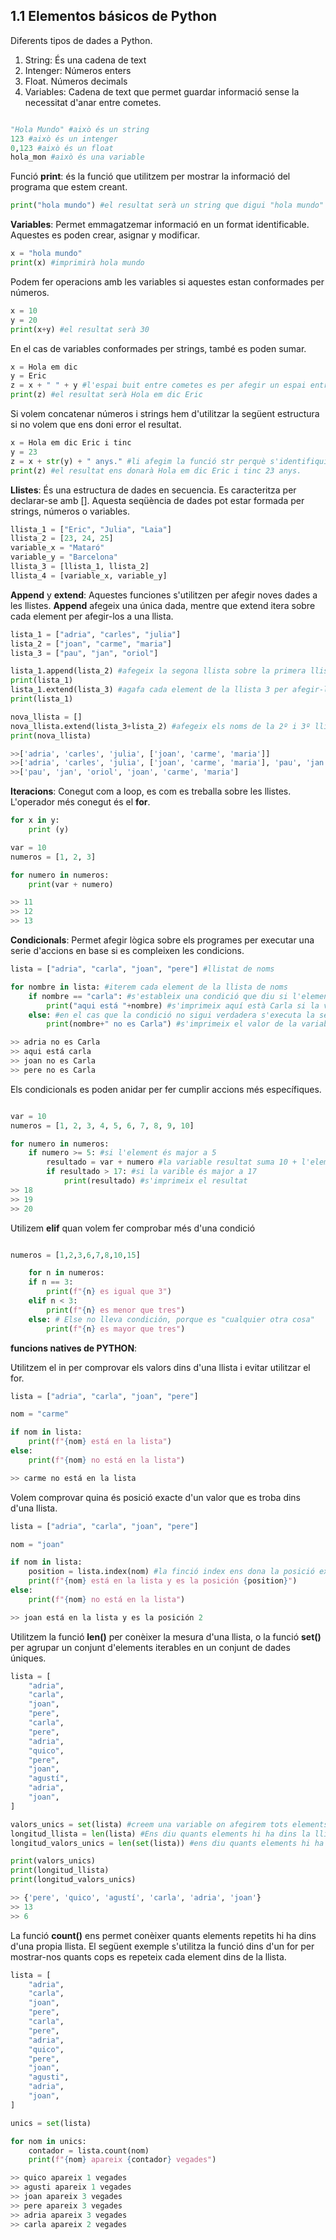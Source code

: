 ## 1.1 Elementos básicos de Python

Diferents tipos de dades a Python.
1. String: És una cadena de text
2. Intenger: Números enters
3. Float. Números decimals
4. Variables: Cadena de text que permet guardar informació sense la necessitat d'anar entre cometes.

```Python

"Hola Mundo" #això és un string
123 #això és un intenger
0,123 #això és un float
hola_mon #això és una variable
```

Funció **print**: és la funció que utilitzem per mostrar la informació del programa que estem creant.
```python
print("hola mundo") #el resultat serà un string que digui "hola mundo"
```

**Variables**: Permet emmagatzemar informació en un format identificable. Aquestes es poden crear, asignar y modificar.

```python
x = "hola mundo"
print(x) #imprimirà hola mundo
```

Podem fer operacions amb les variables si aquestes estan conformades per números.
```python
x = 10
y = 20
print(x+y) #el resultat serà 30
```

En el cas de variables conformades per strings, també es poden sumar.
```Python 
x = Hola em dic
y = Eric
z = x + " " + y #l'espai buit entre cometes es per afegir un espai entre els dos strings
print(z) #el resultat serà Hola em dic Eric 
```

Si volem concatenar números i strings hem d'utilitzar la següent estructura si no volem que ens doni error el resultat.

```Python
x = Hola em dic Eric i tinc
y = 23
z = x + str(y) + " anys." #li afegim la funció str perquè s'identifiqui la variable y com un string i no com un integer
print(z) #el resultat ens donarà Hola em dic Eric i tinc 23 anys.
```

**Llistes**: És una estructura de dades en secuencia. Es caracteritza per declarar-se amb []. Aquesta seqüència de dades pot estar formada per strings, números o variables.

```Python
llista_1 = ["Eric", "Julia", "Laia"]
llista_2 = [23, 24, 25]
variable_x = "Mataró"
variable_y = "Barcelona"
llista_3 = [llista_1, llista_2]
llista_4 = [variable_x, variable_y]
```

**Append** y **extend**: Aquestes funciones s'utilitzen per afegir noves dades a les llistes. **Append** afegeix una única dada, mentre que extend itera sobre cada element per afegir-los a una llista.

```python
lista_1 = ["adria", "carles", "julia"]
lista_2 = ["joan", "carme", "maria"]
lista_3 = ["pau", "jan", "oriol"]

lista_1.append(lista_2) #afegeix la segona llista sobre la primera llista directament com un element únic.
print(lista_1)
lista_1.extend(lista_3) #agafa cada element de la llista 3 per afegir-los a la llista 1
print(lista_1)

nova_llista = []
nova_llista.extend(lista_3+lista_2) #afegeix els noms de la 2º i 3º llista en una llista buida.
print(nova_llista)

>>['adria', 'carles', 'julia', ['joan', 'carme', 'maria']]
>>['adria', 'carles', 'julia', ['joan', 'carme', 'maria'], 'pau', 'jan', 'oriol']
>>['pau', 'jan', 'oriol', 'joan', 'carme', 'maria']
```

**Iteracions**: Conegut com a loop, es com es treballa sobre les llistes. L'operador més conegut és el **for**.

```python
for x in y:
	print (y)

var = 10
numeros = [1, 2, 3]

for numero in numeros:
    print(var + numero)

>> 11
>> 12
>> 13
```

**Condicionals**: Permet afegir lògica sobre els programes per executar una serie d'accions en base si es compleixen les condicions.

```python
lista = ["adria", "carla", "joan", "pere"] #llistat de noms

for nombre in lista: #iterem cada element de la llista de noms
    if nombre == "carla": #s'estableix una condició que diu si l'element que s'esta iterant és igual que carla s'executarà una acció
        print("aqui está "+nombre) #s'imprimeix aquí està Carla si la variable nom coincideix amb el valor assignat
    else: #en el cas que la condició no sigui verdadera s'executa la següent acció
        print(nombre+" no es Carla") #s'imprimeix el valor de la variable més el string "no es Carla"

>> adria no es Carla
>> aqui está carla
>> joan no es Carla
>> pere no es Carla
```

Els condicionals es poden anidar per fer cumplir accions més específiques.
```Python

var = 10
numeros = [1, 2, 3, 4, 5, 6, 7, 8, 9, 10]

for numero in numeros:
    if numero >= 5: #si l'element és major a 5
        resultado = var + numero #la variable resultat suma 10 + l'element iterat
        if resultado > 17: #si la varible és major a 17
            print(resultado) #s'imprimeix el resultat
>> 18
>> 19
>> 20
```

Utilizem **elif** quan volem fer comprobar més d'una condició

```Python

numeros = [1,2,3,6,7,8,10,15]

	for n in numeros:
    if n == 3:
        print(f"{n} es igual que 3")
    elif n < 3:
        print(f"{n} es menor que tres")
    else: # Else no lleva condición, porque es "cualquier otra cosa"
        print(f"{n} es mayor que tres")
```

**funcions natives de PYTHON**: 

Utilitzem el in per comprovar els valors dins d'una llista i evitar utilitzar el for.

```Python
lista = ["adria", "carla", "joan", "pere"]

nom = "carme"

if nom in lista:
    print(f"{nom} está en la lista")
else:
    print(f"{nom} no está en la lista")

>> carme no está en la lista
```
Volem comprovar quina és posició exacte d'un valor que es troba dins d'una llista.
```Python
lista = ["adria", "carla", "joan", "pere"]

nom = "joan"

if nom in lista:
    position = lista.index(nom) #la finció index ens dona la posició exacte de l'element que busquem dins llista
    print(f"{nom} está en la lista y es la posición {position}")
else:
    print(f"{nom} no está en la lista")

>> joan está en la lista y es la posición 2
```

Utilitzem la funció **len()** per conèixer la mesura d'una llista, o la funció **set()** per agrupar un conjunt d'elements iterables en un conjunt de dades úniques.
```Python
lista = [
    "adria",
    "carla",
    "joan",
    "pere",
    "carla",
    "pere",
    "adria",
    "quico",
    "pere",
    "joan",
    "agustí",
    "adria",
    "joan",
]

valors_unics = set(lista) #creem una variable on afegirem tots elements de la llista "llista" sense repetir-los.
longitud_llista = len(lista) #Ens diu quants elements hi ha dins la llista
longitud_valors_unics = len(set(lista)) #ens diu quants elements hi ha a la llista neteja per la funció set

print(valors_unics)
print(longitud_llista)
print(longitud_valors_unics)

>> {'pere', 'quico', 'agustí', 'carla', 'adria', 'joan'}
>> 13
>> 6
```

La funció **count()** ens permet conèixer quants elements repetits hi ha dins d'una propia llista. El següent exemple s'utilitza la funció dins d'un for per mostrar-nos quants cops es repeteix cada element dins de la llista.

```Python
lista = [
    "adria",
    "carla",
    "joan",
    "pere",
    "carla",
    "pere",
    "adria",
    "quico",
    "pere",
    "joan",
    "agusti",
    "adria",
    "joan",
]

unics = set(lista)

for nom in unics:
    contador = lista.count(nom)
    print(f"{nom} apareix {contador} vegades")

>> quico apareix 1 vegades
>> agusti apareix 1 vegades
>> joan apareix 3 vegades
>> pere apareix 3 vegades
>> adria apareix 3 vegades
>> carla apareix 2 vegades
```
